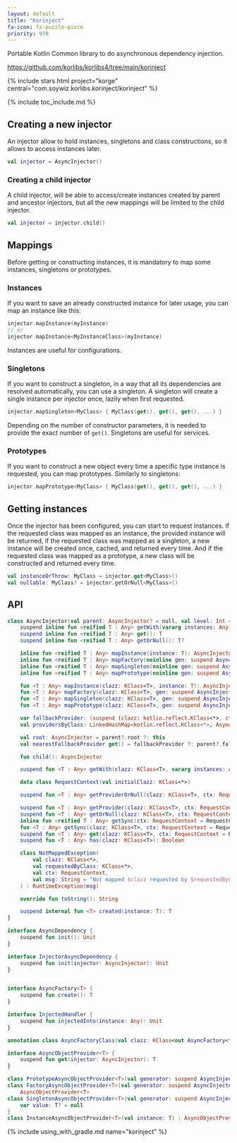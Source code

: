 ```yaml
---
layout: default
title: "Korinject"
fa-icon: fa-puzzle-piece
priority: 970
---
```


Portable Kotlin Common library to do asynchronous dependency injection.

<https://github.com/korlibs/korlibs4/tree/main/korinject>

{% include stars.html project="korge" central="com.soywiz.korlibs.korinject/korinject" %}

{% include toc_include.md %}

## Creating a new injector

An injector allow to hold instances, singletons and class constructions, so it allows to access instances later.

```kotlin
val injector = AsyncInjector()
```

### Creating a child injector

A child injector, will be able to access/create instances created by parent and ancestor injectors,
but all the new mappings will be limited to the child injector.

```kotlin
val injector = injector.child()
```

## Mappings

Before getting or constructing instances, it is mandatory to map some instances, singletons or prototypes.

### Instances

If you want to save an already constructed instance for later usage, you can map an instance like this:

```kotlin
injector.mapInstance(myInstance)
// or
injector.mapInstance<MyInstanceClass>(myInstance)
```

Instances are useful for configurations.

### Singletons

If you want to construct a singleton, in a way that all its dependencies are resolved automatically, you can use a singleton.
A singleton will create a single instance per injector once, lazily when first requested.

```kotlin
injector.mapSingleton<MyClass> { MyClass(get(), get(), get(), ...) }
```

Depending on the number of constructor parameters, it is needed to provide the exact number of `get()`.
Singletons are useful for services.

### Prototypes

If you want to construct a new object every time a specific type instance is requested, you can map prototypes.
Similarly to singletons:

```kotlin
injector.mapPrototype<MyClass> { MyClass(get(), get(), get(), ...) }
```

## Getting instances

Once the injector has been configured, you can start to request instances.
If the requested class was mapped as an instance, the provided instance will be returned,
if the requested class was mapped as a singleton, a new instance will be created once, cached, and returned every time.
And if the requested class was mapped as a prototype, a new class will be constructed and returned every time.

```kotlin
val instanceOrThrow: MyClass = injector.get<MyClass>()
val nullable: MyClass? = injector.getOrNull<MyClass>()
```

## API

```kotlin
class AsyncInjector(val parent: AsyncInjector? = null, val level: Int = 0) {
    suspend inline fun <reified T : Any> getWith(vararg instances: Any): T
    suspend inline fun <reified T : Any> get(): T
    suspend inline fun <reified T : Any> getOrNull(): T?

    inline fun <reified T : Any> mapInstance(instance: T): AsyncInjector
    inline fun <reified T : Any> mapFactory(noinline gen: suspend AsyncInjector.() -> AsyncFactory<T>)
    inline fun <reified T : Any> mapSingleton(noinline gen: suspend AsyncInjector.() -> T)
    inline fun <reified T : Any> mapPrototype(noinline gen: suspend AsyncInjector.() -> T)

    fun <T : Any> mapInstance(clazz: KClass<T>, instance: T): AsyncInjector
    fun <T : Any> mapFactory(clazz: KClass<T>, gen: suspend AsyncInjector.() -> AsyncFactory<T>): AsyncInjector 
    fun <T : Any> mapSingleton(clazz: KClass<T>, gen: suspend AsyncInjector.() -> T): AsyncInjector
    fun <T : Any> mapPrototype(clazz: KClass<T>, gen: suspend AsyncInjector.() -> T): AsyncInjector

    var fallbackProvider: (suspend (clazz: kotlin.reflect.KClass<*>, ctx: RequestContext) -> AsyncObjectProvider<*>)?
    val providersByClass: LinkedHashMap<kotlin.reflect.KClass<*>, AsyncObjectProvider<*>>()

    val root: AsyncInjector = parent?.root ?: this
    val nearestFallbackProvider get() = fallbackProvider ?: parent?.fallbackProvider

    fun child(): AsyncInjector

    suspend fun <T : Any> getWith(clazz: KClass<T>, vararg instances: Any): T

    data class RequestContext(val initialClazz: KClass<*>)

    suspend fun <T : Any> getProviderOrNull(clazz: KClass<T>, ctx: RequestContext = RequestContext(clazz)): AsyncObjectProvider<T>?

    suspend fun <T : Any> getProvider(clazz: KClass<T>, ctx: RequestContext = RequestContext(clazz)): AsyncObjectProvider<T>
    suspend fun <T : Any> getOrNull(clazz: KClass<T>, ctx: RequestContext = RequestContext(clazz)): T?
    inline fun <reified T : Any> getSync(ctx: RequestContext = RequestContext(T::class)): T
    fun <T : Any> getSync(clazz: KClass<T>, ctx: RequestContext = RequestContext(clazz)): T
    suspend fun <T : Any> get(clazz: KClass<T>, ctx: RequestContext = RequestContext(clazz)): T
    suspend fun <T : Any> has(clazz: KClass<T>): Boolean

    class NotMappedException(
        val clazz: KClass<*>,
        val requestedByClass: KClass<*>,
        val ctx: RequestContext,
        val msg: String = "Not mapped $clazz requested by $requestedByClass in $ctx"
    ) : RuntimeException(msg)

    override fun toString(): String

    suspend internal fun <T> created(instance: T): T
}
```

```kotlin
interface AsyncDependency {
    suspend fun init(): Unit
}

interface InjectorAsyncDependency {
    suspend fun init(injector: AsyncInjector): Unit
}
```

```kotlin

interface AsyncFactory<T> {
    suspend fun create(): T
}

interface InjectedHandler {
    suspend fun injectedInto(instance: Any): Unit
}

annotation class AsyncFactoryClass(val clazz: KClass<out AsyncFactory<*>>)

interface AsyncObjectProvider<T> {
    suspend fun get(injector: AsyncInjector): T
}

class PrototypeAsyncObjectProvider<T>(val generator: suspend AsyncInjector.() -> T) : AsyncObjectProvider<T>
class FactoryAsyncObjectProvider<T>(val generator: suspend AsyncInjector.() -> AsyncFactory<T>) :
    AsyncObjectProvider<T>
class SingletonAsyncObjectProvider<T>(val generator: suspend AsyncInjector.() -> T) : AsyncObjectProvider<T> {
    var value: T? = null
}
class InstanceAsyncObjectProvider<T>(val instance: T) : AsyncObjectProvider<T>
```

{% include using_with_gradle.md name="korinject" %}
